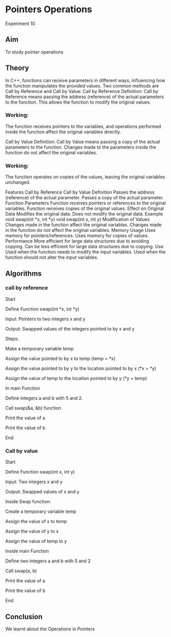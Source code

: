 # Pointers Operations
Experiment 10

## Aim
To study pointer operations

## Theory

In C++, functions can receive parameters in different ways, influencing how the function manipulates the provided values. Two common methods are Call by Reference and Call by Value:
Call by Reference
Definition: Call by Reference means passing the address (reference) of the actual parameters to the function. This allows the function to modify the original values.

### Working: 
The function receives pointers to the variables, and operations performed inside the function affect the original variables directly.

Call by Value
Definition: Call by Value means passing a copy of the actual parameters to the function. Changes made to the parameters inside the function do not affect the original variables.

### Working: 
The function operates on copies of the values, leaving the original variables unchanged.

Features	Call by Reference	Call by Value
Definition	Passes the address (reference) of the actual parameter.	Passes a copy of the actual parameter.
Function Parameters	Function receives pointers or references to the original variables.	Function receives copies of the original values.
Effect on Original Data	Modifies the original data.	Does not modify the original data.
Example	void swap(int *x, int *y)	void swap(int x, int y)
Modification of Values	Changes made in the function affect the original variables.	Changes made in the function do not affect the original variables.
Memory Usage	Uses memory for pointers/references.	Uses memory for copies of values.
Performance	More efficient for large data structures due to avoiding copying.	Can be less efficient for large data structures due to copying.
Use	Used when the function needs to modify the input variables.	Used when the function should not alter the input variables.

## Algorithms

### call by reference

Start

Define Function swap(int *x, int *y)

Input: Pointers to two integers x and y

Output: Swapped values of the integers pointed to by x and y

Steps:

Make a temporary variable temp

Assign the value pointed to by x to temp (temp = *x)

Assign the value pointed to by y to the location pointed to by x (*x = *y)

Assign the value of temp to the location pointed to by y (*y = temp)

In main Function

Define integers a and b with 5 and 2.

Call swap(&a, &b) function

Print the value of a

Print the value of b

End

### Call by value

Start

Define Function swap(int x, int y)

Input: Two integers x and y

Output: Swapped values of x and y

Inside Swap function:

Create a temporary variable temp

Assign the value of x to temp

Assign the value of y to x

Assign the value of temp to y

Inside main Function

Define two integers a and b with 5 and 2

Call swap(a, b)

Print the value of a

Print the value of b

End

## Conclusion
We learnt about the Operations in Pointers
